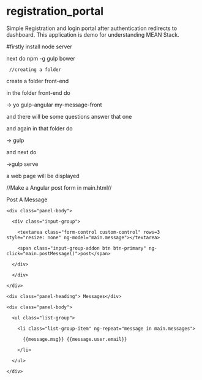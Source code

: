 # registration_portal
Simple Registration and login portal after authentication redirects to dashboard. This application is demo for understanding MEAN Stack. 



#firstly install node server

next do npm -g gulp bower

     //creating a folder
 create a folder front-end
 
 in the folder front-end do
 
 -> yo gulp-angular my-message-front
 
 and there will be some questions answer that one
 
 and again in that folder do
 
-> gulp 

and next do

->gulp serve 

a web page will be displayed

//Make a Angular post form in main.html//


<div class="container">

  <div class="panel panel-default">
  
  <div class="panel-heading">Post A Message</div>
  
    <div class="panel-body">
    
      <div class="input-group">
      
        <textarea class="form-control custom-control" rows=3 style="resize: none" ng-model="main.message"></textarea>
        
        <span class="input-group-addon btn btn-primary" ng-click="main.postMessage()">post</span>
        
      </div>
      
      </div>
    
    </div>
  
  <div class="panel panel-default">
  
    <div class="panel-heading"> Messages</div>
    
    <div class="panel-body">
    
      <ul class="list-group">
      
        <li class="list-group-item" ng-repeat="message in main.messages">
        
          {{message.msg}} {{message.user.email}}
          
        </li>
        
      </ul>
      
    </div>
    
  </div>
  
</div>









